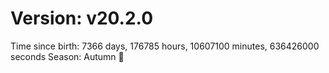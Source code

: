 # Version: v20.2.0
Time since birth: 7366 days, 176785 hours, 10607100 minutes, 636426000 seconds
Season: Autumn 🍁
